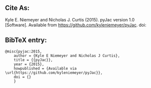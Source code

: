 ## Cite As:

Kyle E. Niemeyer and Nicholas J. Curtis (2015). pyJac version 1.0 [Software].
Available from https://github.com/kyleniemeyer/pyJac. doi:

## BibTeX entry:

    @misc{pyjac:2015,
        author = {Kyle E Niemeyer and Nicholas J Curtis},
        title = {{pyJac}},
        year = {2015},
        howpublished = {Available via \url{https://github.com/kyleniemeyer/pyJac}},
        doi = {}
        }
